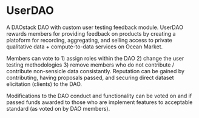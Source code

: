 # UserDAO
A DAOstack DAO with custom user testing feedback module. UserDAO rewards members for providing feedback on products by creating a platoform for recording, aggregating, and selling access to private qualitative data + compute-to-data services on Ocean Market.

Members can vote to 1) assign roles within the DAO 2) change the user testing methodologies 3) remove members who do not contribute / contribute non-sensicle data consistantly. Reputation can be gained by contributing, having proposals passed, and securing direct dataset elicitation (clients) to the DAO. 

Modifications to the DAO conduct and functionality can be voted on and if passed funds awarded to those who are implement features to acceptable standard (as voted on by DAO members).
